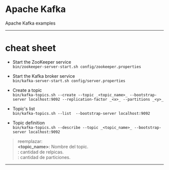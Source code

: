 # Apache Kafka 
Apache Kafka examples

---  

# cheat sheet

+ Start the ZooKeeper service  
```bin/zookeeper-server-start.sh config/zookeeper.properties```   

+ Start the Kafka broker service  
```bin/kafka-server-start.sh config/server.properties```  

+ Create a topic  
```bin/kafka-topics.sh --create --topic _<topic_name>_ --bootstrap-server localhost:9092 --replication-factor _<x>_ --partitions _<y>_```   

+ Topic's list  
```bin/kafka-topics.sh --list  --bootstrap-server localhost:9092```  

+ Topic definition  
```bin/kafka-topics.sh --describe --topic _<topic_name>_ --bootstrap-server localhost:9092```   


> reemplazar:  
> **<topic_name>**: Nombre del topic.  
> **<x>**: cantidad de relpicas.  
> **<y>**: cantidad de particiones.

--- 
